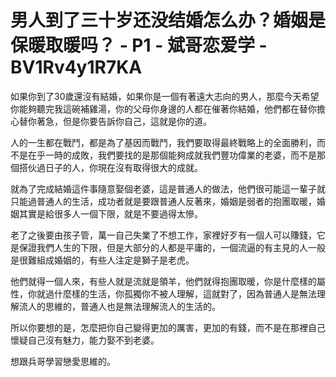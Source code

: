 # 男人到了三十岁还没结婚怎么办？婚姻是保暖取暖吗？ - P1 - 斌哥恋爱学 - BV1Rv4y1R7KA

如果你到了30歲還沒有結婚，如果你是一個有著遠大志向的男人，那麼今天希望你能夠聽完我這碗補雞湯，你的父母你身邊的人都在催著你結婚，他們都在替你擔心替你著急，但是你要告訴你自己，這就是你的道。

人的一生都在戰鬥，都是為了基因而戰鬥，我們要取得最終戰略上的全面勝利，而不是在乎一時的成敗，我們要找的是那個能夠成就我們豐功偉業的老婆，而不是那個搭伙過日子的人，你現在沒有取得很大的成就。

就為了完成結婚這件事隨意娶個老婆，這是普通人的做法，他們很可能這一輩子就只能過普通人的生活，成功者就是要跟普通人反著來，婚姻是弱者的抱團取暖，婚姻其實是給很多人一個下限，就是不要過得太慘。

老了之後要由孩子管，萬一自己失業了不想工作，家裡好歹有一個人可以賺錢，它是保證我們人生的下限，但是大部分的人都是平庸的，一個流逼的有主見的人一般是很難組成婚姻的，有些人注定是獅子是老虎。

他們就得一個人來，有些人就是流就是領羊，他們就得抱團取暖，你是什麼樣的屬性，你就過什麼樣的生活，你孤獨你不被人理解，這就對了，因為普通人是無法理解流人的思維的，普通人也是無法理解流人的生活的。

所以你要想的是，怎麼把你自己變得更加的厲害，更加的有錢，而不是在那裡自己懷疑自己沒有魅力，能力娶不到老婆。

想跟兵哥學習戀愛思維的。